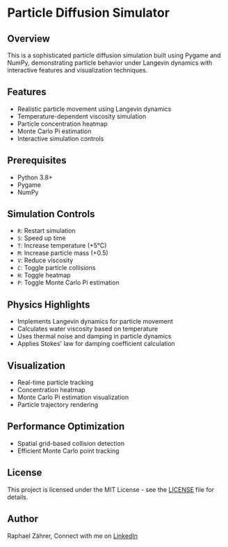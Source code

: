 # Particle Diffusion Simulator

## Overview
This is a sophisticated particle diffusion simulation built using Pygame and NumPy, demonstrating particle behavior under Langevin dynamics with interactive features and visualization techniques.

## Features
- Realistic particle movement using Langevin dynamics
- Temperature-dependent viscosity simulation
- Particle concentration heatmap
- Monte Carlo Pi estimation
- Interactive simulation controls

## Prerequisites
- Python 3.8+
- Pygame
- NumPy
  
## Simulation Controls
- `R`: Restart simulation
- `S`: Speed up time
- `T`: Increase temperature (+5°C)
- `M`: Increase particle mass (+0.5)
- `V`: Reduce viscosity
- `C`: Toggle particle collisions
- `H`: Toggle heatmap
- `P`: Toggle Monte Carlo Pi estimation

## Physics Highlights
- Implements Langevin dynamics for particle movement
- Calculates water viscosity based on temperature
- Uses thermal noise and damping in particle dynamics
- Applies Stokes' law for damping coefficient calculation

## Visualization
- Real-time particle tracking
- Concentration heatmap
- Monte Carlo Pi estimation visualization
- Particle trajectory rendering

## Performance Optimization
- Spatial grid-based collision detection
- Efficient Monte Carlo point tracking

## License
This project is licensed under the MIT License - see the [LICENSE](./LICENSE) file for details.

## Author
Raphael Zährer, Connect with me on [LinkedIn](https://www.linkedin.com/in/raphael-z%C3%A4hrer-57b7682b3/)

